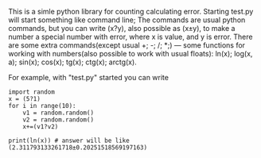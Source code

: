 This is a simle python library for counting calculating error.
Starting test.py will start something like command line;
The commands are usual python commands, but you can write (x?y), also possible as (x±y), to make a number
a special number with error, where x is value, and y is error.
There are some extra commands(except usual +; -; /; *;) —
some functions for working with numbers(also possible to work with usual floats):
ln(x); log(x, a); sin(x); cos(x); tg(x); ctg(x); arctg(x).

For example, with "test.py" started you can write


	import random
	x = (5?1)
	for i in range(10):
		v1 = random.random()
		v2 = random.random()
		x+=(v1?v2) 
		
	print(ln(x)) # answer will be like (2.311793133261718±0.20251518569197163)
